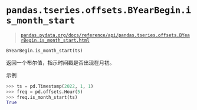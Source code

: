 # `pandas.tseries.offsets.BYearBegin.is_month_start`

> [`pandas.pydata.org/docs/reference/api/pandas.tseries.offsets.BYearBegin.is_month_start.html`](https://pandas.pydata.org/docs/reference/api/pandas.tseries.offsets.BYearBegin.is_month_start.html)

```py
BYearBegin.is_month_start(ts)
```

返回一个布尔值，指示时间戳是否出现在月初。

示例

```py
>>> ts = pd.Timestamp(2022, 1, 1)
>>> freq = pd.offsets.Hour(5)
>>> freq.is_month_start(ts)
True 
```
